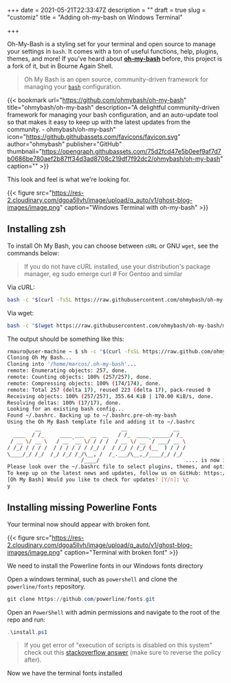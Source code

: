 +++
date = 2021-05-21T22:33:47Z
description = ""
draft = true
slug = "customiz"
title = "Adding oh-my-bash on Windows Terminal"

+++


Oh-My-Bash is a styling set for your terminal and open source to manage your settings in `bash`. It comes with a ton of useful functions, help, plugins, themes, and more! If you've heard about **[oh-my-bash](https://github.com/ohmybash/oh-my-bash)** before, this project is a fork of it, but in Bourne Again Shell.

> Oh My Bash is an open source, community-driven framework for managing your [`bash`](https://www.gnu.org/software/bash/) configuration.

{{< bookmark url="https://github.com/ohmybash/oh-my-bash" title="ohmybash/oh-my-bash" description="A delightful community-driven framework for managing your bash configuration, and an auto-update tool so that makes it easy to keep up with the latest updates from the community. - ohmybash/oh-my-bash" icon="https://github.githubassets.com/favicons/favicon.svg" author="ohmybash" publisher="GitHub" thumbnail="https://opengraph.githubassets.com/75d2fcd47e5b0eef9af7d7b0686be780aef2b87ff34d3ad8708c219df7f92dc2/ohmybash/oh-my-bash" caption="" >}}

This look and feel is what we're looking for.

{{< figure src="https://res-2.cloudinary.com/dgoa5llvh/image/upload/q_auto/v1/ghost-blog-images/image.png" caption="Windows Terminal with oh-my-bash" >}}

## Installing zsh

To install Oh My Bash, you can choose between `cURL` or GNU `wget`, see the commands below:

> If you do not have cURL installed, use your distribution's package manager, eg sudo emerge curl # For Gentoo and similar

Via cURL:

```bash
bash -c "$(curl -fsSL https://raw.githubusercontent.com/ohmybash/oh-my-bash/master/tools/install.sh)"
```

Via wget:

```bash
bash -c "$(wget https://raw.githubusercontent.com/ohmybash/oh-my-bash/master/tools/install.sh -O -)"
```

The output should be something like this:

```bash
rmauro@user-machine ~ $ sh -c "$(curl -fsSL https://raw.github.com/ohmybash/oh-my-bash/master/tools/install.sh)"
Cloning Oh My Bash...
Cloning into '/home/marcos/.oh-my-bash'...
remote: Enumerating objects: 257, done.
remote: Counting objects: 100% (257/257), done.
remote: Compressing objects: 100% (174/174), done.
remote: Total 257 (delta 17), reused 223 (delta 17), pack-reused 0
Receiving objects: 100% (257/257), 355.64 KiB | 170.00 KiB/s, done.
Resolving deltas: 100% (17/17), done.
Looking for an existing bash config...
Found ~/.bashrc. Backing up to ~/.bashrc.pre-oh-my-bash
Using the Oh My Bash template file and adding it to ~/.bashrc
         __                          __               __  
  ____  / /_     ____ ___  __  __   / /_  ____ ______/ /_ 
 / __ \/ __ \   / __ `__ \/ / / /  / __ \/ __ `/ ___/ __ \
/ /_/ / / / /  / / / / / / /_/ /  / /_/ / /_/ (__  ) / / /
\____/_/ /_/  /_/ /_/ /_/\__, /  /_.___/\__,_/____/_/ /_/ 
                        /____/                            .... is now installed!
Please look over the ~/.bashrc file to select plugins, themes, and options
To keep up on the latest news and updates, follow us on GitHub: https://github.com/ohmybash/oh-my-bash
[Oh My Bash] Would you like to check for updates? [Y/n]: \c
y

```

## Installing missing Powerline Fonts

Your terminal now should appear with broken font.

{{< figure src="https://res-2.cloudinary.com/dgoa5llvh/image/upload/q_auto/v1/ghost-blog-images/image.png" caption="Terminal with broken font" >}}

We need to install the Powerline fonts in our Windows fonts directory

Open a windows terminal, such as `powershell` and clone the `powerline/fonts` repository.

```powershell
git clone https://github.com/powerline/fonts.git

```

Open an `PowerShell` with admin permissions and navigate to the root of the repo and run:

```powershell
.\install.ps1

```

> If you get error of "execution of scripts is disabled on this system" check out this [stackoverflow answer](https://stackoverflow.com/a/4038991/1652594) (make sure to reverse the policy after).

Now we have the terminal fonts installed

